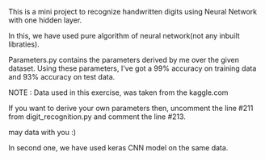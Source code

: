 This is a mini project to recognize handwritten digits using Neural Network with one hidden layer.

In this, we have used pure algorithm of neural network(not any inbuilt libraties).

Parameters.py contains the parameters derived by me over the given dataset.
Using these parameters, I've got a 99% accuracy on training data and 93% accuracy on test data.

NOTE : Data used in this exercise, was taken from the kaggle.com

If you want to derive your own parameters then, uncomment the line #211 from digit_recognition.py and comment the line #213.

may data with you :)

In second one, we have used keras CNN model on the same data.
